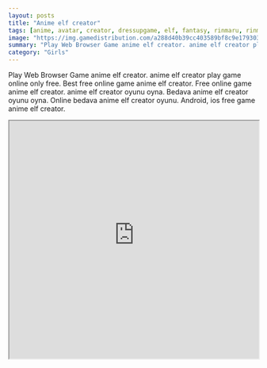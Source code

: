 ```yaml
---
layout: posts
title: "Anime elf creator"
tags: [anime, avatar, creator, dressupgame, elf, fantasy, rinmaru, rinmarugames, free, online, games, oyna, game, free, games, play, play, games]
image: "https://img.gamedistribution.com/a288d40b39cc403589bf8c9e1793035a.jpg"
summary: "Play Web Browser Game anime elf creator. anime elf creator play game online only free. Best free online game anime elf creator. Free online game anime elf creator. anime elf creator oyunu oyna. Bedava anime elf creator oyunu oyna. Online bedava anime elf creator oyunu. Android, ios free game anime elf creator."
category: "Girls"
---
```


Play Web Browser Game anime elf creator. anime elf creator play game online only free. Best free online game anime elf creator. Free online game anime elf creator. anime elf creator oyunu oyna. Bedava anime elf creator oyunu oyna. Online bedava anime elf creator oyunu. Android, ios free game anime elf creator.

<iframe width="100%" height="480px;" src="https://flash.gamedistribution.com?game=a288d40b39cc403589bf8c9e1793035a"></iframe>